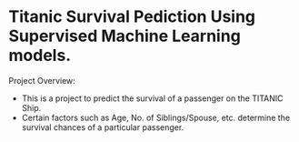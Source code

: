 # Titanic Survival Pediction Using Supervised Machine Learning models.
Project Overview:
<ul>
  <li>This is a project to predict the survival of a passenger on the TITANIC Ship.</li>
  <li>Certain factors such as Age, No. of Siblings/Spouse, etc. determine the survival chances of a particular passenger.</li>


</ul>

